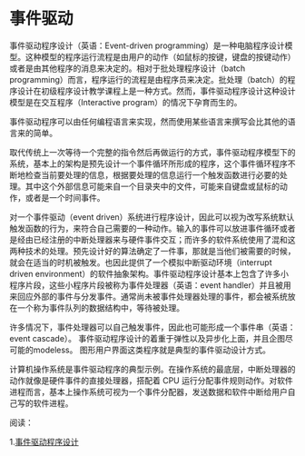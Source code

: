 # 事件驱动

事件驱动程序设计（英语：Event-driven programming）是一种电脑程序设计模型。这种模型的程序运行流程是由用户的动作（如鼠标的按键，键盘的按键动作）或者是由其他程序的消息来决定的。相对于批处理程序设计（batch programming）而言，程序运行的流程是由程序员来决定。批处理（batch）的程序设计在初级程序设计教学课程上是一种方式。然而，事件驱动程序设计这种设计模型是在交互程序（Interactive program）的情况下孕育而生的。

事件驱动程序可以由任何编程语言来实现，然而使用某些语言来撰写会比其他的语言来的简单。

取代传统上一次等待一个完整的指令然后再做运行的方式，事件驱动程序模型下的系统，基本上的架构是预先设计一个事件循环所形成的程序，这个事件循环程序不断地检查当前要处理的信息，根据要处理的信息运行一个触发函数进行必要的处理。其中这个外部信息可能来自一个目录夹中的文件，可能来自键盘或鼠标的动作，或者是一个时间事件。

对一个事件驱动（event driven）系统进行程序设计，因此可以视为改写系统默认触发函数的行为，来符合自己需要的一种动作。输入的事件可以放进事件循环或者是经由已经注册的中断处理器来与硬件事件交互；而许多的软件系统使用了混和这两种技术的处理。预先设计好的算法确定了一件事，那就是当他们被需要的时候，就会在适当的时机被触发。也因此提供了一个模拟中断驱动环境（interrupt driven environment）的软件抽象架构。事件驱动程序设计基本上包含了许多小程序片段，这些小程序片段被称为事件处理器（英语：event handler）并且被用来回应外部的事件与分发事件。通常尚未被事件处理器处理的事件，都会被系统放在一个称为事件队列的数据结构中，等待被处理。

许多情况下，事件处理器可以自己触发事件，因此也可能形成一个事件串（英语：event cascade）。 事件驱动程序设计的着重于弹性以及异步化上面，并且企图尽可能的modeless。 图形用户界面这类程序就是典型的事件驱动设计方式。

计算机操作系统是事件驱动程序的典型示例。在操作系统的最底层，中断处理器的动作就像是硬件事件的直接处理器，搭配着 CPU 运行分配事件规则动作。对软件进程而言，基本上操作系统可视为一个事件分配器，发送数据和软件中断给用户自己写的软件进程。

阅读：

1.[事件驱动程序设计](https://zh.wikipedia.org/wiki/%E4%BA%8B%E4%BB%B6%E9%A9%85%E5%8B%95%E7%A8%8B%E5%BC%8F%E8%A8%AD%E8%A8%88)
